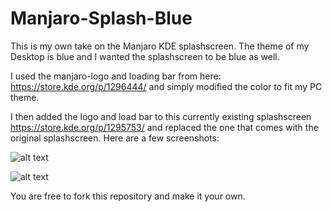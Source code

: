 # Manjaro-Splash-Blue

This is my own take on the Manjaro KDE splashscreen.
The theme of my Desktop is blue and I wanted the splashscreen to 
be blue as well.

I used the manjaro-logo and loading bar from here: https://store.kde.org/p/1296444/
and simply modified the color to fit my PC theme.

I then added the logo and load bar to this currently existing splashscreen https://store.kde.org/p/1295753/ and replaced the one that comes with the original splashscreen. Here are a few screenshots:

![alt text](https://github.com/TechByt/Manjaro-Splash-Blue/blob/master/contents/previews/splash.png "Splashscreen")

![alt text](https://github.com/TechByt/Manjaro-Splash-Blue/blob/master/contents/previews/logo.png "Blue Logo")

You are free to fork this repository and make it your own.
